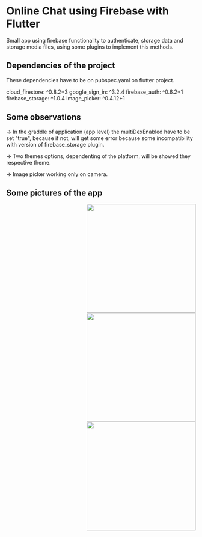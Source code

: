 # Online Chat using Firebase with Flutter

Small app using firebase functionality to authenticate, storage data and storage media files, using some plugins to implement this methods.

## Dependencies of the project

These dependencies have to be on pubspec.yaml on flutter project.

 cloud_firestore: ^0.8.2+3
 google_sign_in: ^3.2.4
 firebase_auth: ^0.6.2+1
 firebase_storage: ^1.0.4
 image_picker: ^0.4.12+1

## Some observations

→ In the graddle of application (app level) the multiDexEnabled have to be set "true", because if not, will get some error because some incompatibility with version of firebase_storage plugin.

→ Two themes options, dependenting of the platform, will be showed they respective theme.

→ Image picker working only on camera.

## Some pictures of the app

<div>

<img style="float: right;" src="https://user-images.githubusercontent.com/44711197/56100173-daa3bc80-5eeb-11e9-96c5-da44e015099e.png" width="290"/>

<img style="float: right;" src="https://user-images.githubusercontent.com/44711197/56099963-0aea5b80-5eea-11e9-9296-206259604518.png" width="290"/>

<img style="float: right;" src="https://user-images.githubusercontent.com/44711197/56100136-bb0c9400-5eeb-11e9-8b67-46115ba01585.png" width="290"/>



</div>


